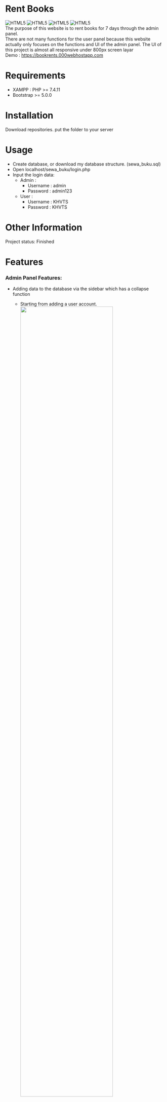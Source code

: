 # **Rent Books**
<img alt="HTML5" src="https://img.shields.io/badge/HTML5-E34F26?style=for-the-badge&logo=html5&logoColor=white"/> <img alt="HTML5" src="https://img.shields.io/badge/CSS3-1572B6?style=for-the-badge&logo=css3&logoColor=white"/> <img alt="HTML5" src="https://img.shields.io/badge/PHP-777BB4?style=for-the-badge&logo=php&logoColor=white"/> <img alt="HTML5" src="https://img.shields.io/badge/Bootstrap-563D7C?style=for-the-badge&logo=bootstrap&logoColor=white"/><br>
The purpose of this website is to rent books for 7 days through the admin panel.<br>
There are not many functions for the user panel because this website actually only focuses on the functions and UI of the admin panel. The UI of this project is almost all responsive under 800px screen layar<br>
Demo : https://bookrents.000webhostapp.com

# Requirements
- XAMPP : PHP >= 7.4.11
- Bootstrap >= 5.0.0
# Installation
Download repositories. put the folder to your server
# Usage
- Create database, or download my database structure. (sewa_buku.sql)
- Open localhost/sewa_buku/login.php
- Input the login data:
  - Admin :
    - Username : admin
    - Password : admin123
  - User :
    - Username : KHVTS
    - Password : KHVTS
# Other Information
Project status: Finished<br>
# Features
### **Admin Panel Features:**
- Adding data to the database via the sidebar which has a collapse function

  - Starting from adding a user account.<br>
  <img src="https://user-images.githubusercontent.com/73767596/126889355-52b4e1c4-fb3a-4d84-8ffb-50e98ed10800.png" width="80%"><br>
    - This username textbox will later become the password as well. so after the user is registered by the admin, the user is advised to change the password.
    - The full name textbox is filled as usual with a maximum of 100 characters
    - Gender selection here uses the select2 feature which can search for data on a large scale as well as select the data.
    - Date selection, Job, Address filled as usual.
    - File selection and other inputs are mandatory, otherwise the account cannot be created<br><br>

  - Added Genre, Publisher, and Author data `<similar input method>`<br>
  <img src="https://user-images.githubusercontent.com/73767596/126889411-c08f3008-6d4b-41a2-9427-136130114190.png" width="80%"><br>
    - The three data will be called later when selecting data using select2, the unique ID created by the admin will appear later<br><br>

  - Adding book data<br>
  <img src="https://user-images.githubusercontent.com/73767596/126889498-013ef751-ccd6-4272-a67e-cf7a6a191d27.png" width="80%"><br>
    - Textbox ID has 8 characters input limit
    - Selection year input using javascript
    - Selection Genre, Publisher, and Author use select2 where the value is the ID of each data, but for the display, what appears is the name of the data<br><br>

- View data that has been added to browse_data.php
  - By using datatable, admins can easily sort and search for the desired data
  - Using tab pane to switch between kinds of data

### **User Panel Features**:
- See what books the user rents using datatables<br>
<img src="https://user-images.githubusercontent.com/73767596/126889192-318702a6-fa85-4d3f-abae-74829109e7c5.png" width="65%"><br><br>
- View all the books that are on the admin.<br>
<img src="https://user-images.githubusercontent.com/73767596/126889244-0ea71c50-0a91-4758-8aa6-a82f59cd2b83.png" width="65%"><br><br>
- Updating user data, can change data without changing photos by clicking the user icon on top right.<br>
<img src="https://user-images.githubusercontent.com/73767596/126889091-ee0b37f0-e5a9-444b-afe5-be47b9fed84c.png" width="65%">